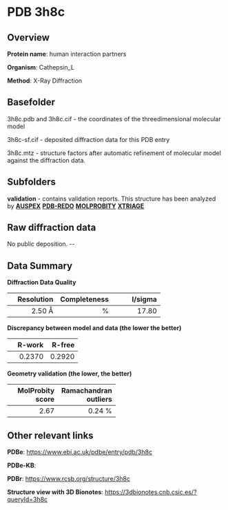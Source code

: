 # PDB 3h8c

## Overview

**Protein name**: human interaction partners

**Organism**: Cathepsin_L

**Method**: X-Ray Diffraction



## Basefolder

3h8c.pdb and 3h8c.cif - the coordinates of the threedimensional molecular model

3h8c-sf.cif - deposited diffraction data for this PDB entry

3h8c.mtz - structure factors after automatic refinement of molecular model against the diffraction data.

## Subfolders





**validation** - contains validation reports. This structure has been analyzed by [**AUSPEX**](https://github.com/thorn-lab/coronavirus_structural_task_force/tree/master/pdb/human_interaction_partners/Cathepsin_L/3h8c/validation/auspex) [**PDB-REDO**](https://github.com/thorn-lab/coronavirus_structural_task_force/tree/master/pdb/human_interaction_partners/Cathepsin_L/3h8c/validation/pdb-redo) [**MOLPROBITY**](https://github.com/thorn-lab/coronavirus_structural_task_force/tree/master/pdb/human_interaction_partners/Cathepsin_L/3h8c/validation/molprobity) [**XTRIAGE**](https://github.com/thorn-lab/coronavirus_structural_task_force/blob/master/pdb/human_interaction_partners/Cathepsin_L/3h8c/validation/Xtriage_output.log)  



## Raw diffraction data

No public deposition. --<br> 

## Data Summary
**Diffraction Data Quality**

|   | Resolution | Completeness| I/sigma |
|---|-------------:|----------------:|--------------:|
|   |2.50 Å|      %|<img width=50/>17.80|

**Discrepancy between model and data (the lower the better)**

|   | **R-work**| **R-free**   
|---|-------------:|----------------:|           
||  0.2370|  0.2920|

**Geometry validation (the lower, the better)**

|   |**MolProbity<br>score**| **Ramachandran<br>outliers** 
|---|-------------:|----------------:|
||  2.67|  0.24 %|

 

 



## Other relevant links 
**PDBe**:  https://www.ebi.ac.uk/pdbe/entry/pdb/3h8c

**PDBe-KB**:  
 
**PDBr**: https://www.rcsb.org/structure/3h8c 

**Structure view with 3D Bionotes**: https://3dbionotes.cnb.csic.es/?queryId=3h8c

